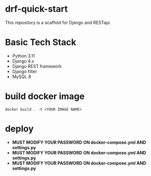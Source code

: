 # drf-quick-start
This repository is a scaffold for Django and RESTapi.

# Basic Tech Stack
- Python 3.11
- Django 4.x
- Django REST framework
- Django filter
- MySQL 8

# build docker image
```shell
docker build . -t <YOUR IMAGE NAME>
```

# deploy
- **MUST MODIFY YOUR PASSWORD ON docker-compose.yml AND settings.py**
- **MUST MODIFY YOUR PASSWORD ON docker-compose.yml AND settings.py**
- **MUST MODIFY YOUR PASSWORD ON docker-compose.yml AND settings.py**

